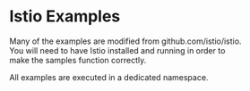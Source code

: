 # Istio Examples

Many of the examples are modified from github.com/istio/istio.  
You will need to have Istio installed and running in order to  
make the samples function correctly.

All examples are executed in a dedicated namespace.
